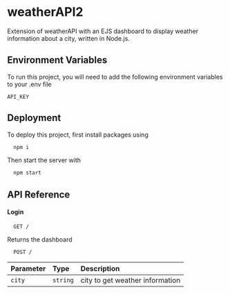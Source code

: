 # weatherAPI2

Extension of weatherAPI with an EJS dashboard to display weather information about a city, written in Node.js.



## Environment Variables

To run this project, you will need to add the following environment variables to your .env file

`API_KEY`

## Deployment

To deploy this project, first install packages using 

```bash
  npm i
```

Then start the server with 

```bash
  npm start
```

## API Reference

#### Login

```
  GET /
```

Returns the dashboard

```
  POST /
```

| Parameter | Type     | Description                |
| :-------- | :------- | :------------------------- |
| `city` | `string` | city to get weather information |
